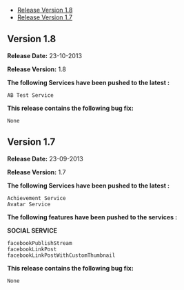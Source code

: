 * [Release Version 1.8](https://github.com/shephertz/App42_J2ME_SDK/blob/master/Change%20Log.md#version-18)
* [Release Version 1.7](https://github.com/shephertz/App42_J2ME_SDK/blob/master/Change%20Log.md#version-17)

## Version 1.8

**Release Date:** 23-10-2013

**Release Version:** 1.8

**The following Services have been pushed to the latest :**

```
AB Test Service
```

**This release contains the following bug fix:**

```
None
```

## Version 1.7

**Release Date:** 23-09-2013

**Release Version:** 1.7

**The following Services have been pushed to the latest :**

```
Achievement Service
Avatar Service 
```

**The following features have been pushed to the services :**

**SOCIAL SERVICE**

```
facebookPublishStream
facebookLinkPost
facebookLinkPostWithCustomThumbnail
```


**This release contains the following bug fix:**

```
None
```

